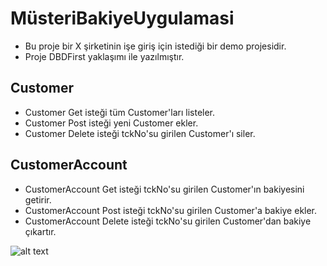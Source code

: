 # MüsteriBakiyeUygulamasi

+ Bu proje bir X şirketinin işe giriş için istediği bir demo projesidir.
+ Proje DBDFirst yaklaşımı ile yazılmıştır.


## Customer

+ Customer Get isteği tüm Customer'ları listeler.
+ Customer Post isteği yeni Customer ekler.
+ Customer Delete isteği tckNo'su girilen Customer'ı siler.

## CustomerAccount

+ CustomerAccount Get isteği tckNo'su girilen Customer'ın bakiyesini getirir.
+ CustomerAccount Post isteği tckNo'su girilen Customer'a bakiye ekler.
+ CustomerAccount Delete isteği tckNo'su girilen Customer'dan bakiye çıkartır.

![alt text](https://i.hizliresim.com/ruyjmir.png)
